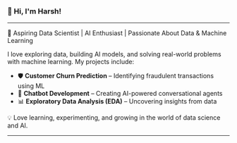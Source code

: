 ### 👋 Hi, I'm Harsh! 
--------------------------
🚀 Aspiring Data Scientist | AI Enthusiast | Passionate About Data & Machine Learning  

I love exploring data, building AI models, and solving real-world problems with machine learning. My projects include:  
- 🛡️ **Customer Churn Prediction** – Identifying fraudulent transactions using ML  
- 🤖 **Chatbot Development** – Creating AI-powered conversational agents  
- 📊 **Exploratory Data Analysis (EDA)** – Uncovering insights from data  

💡 Love learning, experimenting, and growing in the world of data science and AI. 


----


